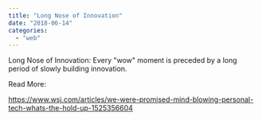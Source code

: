 ```yaml
---
title: "Long Nose of Innovation"
date: "2018-06-14"
categories: 
  - "web"
---
```


Long Nose of Innovation: Every "wow" moment is preceded by a long period of slowly building innovation.

Read More:

https://www.wsj.com/articles/we-were-promised-mind-blowing-personal-tech-whats-the-hold-up-1525356604
